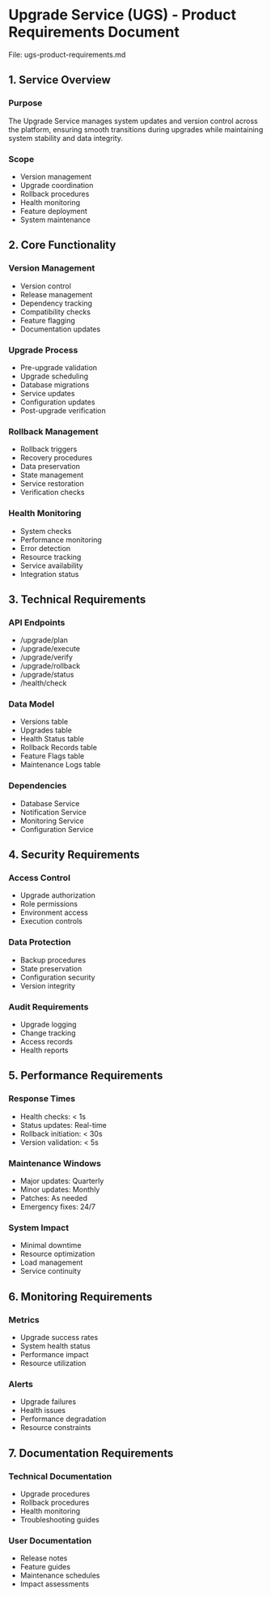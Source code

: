  # Upgrade Service (UGS) - Product Requirements Document
File: ugs-product-requirements.md

## 1. Service Overview

### Purpose
The Upgrade Service manages system updates and version control across the platform, ensuring smooth transitions during upgrades while maintaining system stability and data integrity.

### Scope
- Version management
- Upgrade coordination
- Rollback procedures
- Health monitoring
- Feature deployment
- System maintenance

## 2. Core Functionality

### Version Management
- Version control
- Release management
- Dependency tracking
- Compatibility checks
- Feature flagging
- Documentation updates

### Upgrade Process
- Pre-upgrade validation
- Upgrade scheduling
- Database migrations
- Service updates
- Configuration updates
- Post-upgrade verification

### Rollback Management
- Rollback triggers
- Recovery procedures
- Data preservation
- State management
- Service restoration
- Verification checks

### Health Monitoring
- System checks
- Performance monitoring
- Error detection
- Resource tracking
- Service availability
- Integration status

## 3. Technical Requirements

### API Endpoints
- /upgrade/plan
- /upgrade/execute
- /upgrade/verify
- /upgrade/rollback
- /upgrade/status
- /health/check

### Data Model
- Versions table
- Upgrades table
- Health Status table
- Rollback Records table
- Feature Flags table
- Maintenance Logs table

### Dependencies
- Database Service
- Notification Service
- Monitoring Service
- Configuration Service

## 4. Security Requirements

### Access Control
- Upgrade authorization
- Role permissions
- Environment access
- Execution controls

### Data Protection
- Backup procedures
- State preservation
- Configuration security
- Version integrity

### Audit Requirements
- Upgrade logging
- Change tracking
- Access records
- Health reports

## 5. Performance Requirements

### Response Times
- Health checks: < 1s
- Status updates: Real-time
- Rollback initiation: < 30s
- Version validation: < 5s

### Maintenance Windows
- Major updates: Quarterly
- Minor updates: Monthly
- Patches: As needed
- Emergency fixes: 24/7

### System Impact
- Minimal downtime
- Resource optimization
- Load management
- Service continuity

## 6. Monitoring Requirements

### Metrics
- Upgrade success rates
- System health status
- Performance impact
- Resource utilization

### Alerts
- Upgrade failures
- Health issues
- Performance degradation
- Resource constraints

## 7. Documentation Requirements

### Technical Documentation
- Upgrade procedures
- Rollback procedures
- Health monitoring
- Troubleshooting guides

### User Documentation
- Release notes
- Feature guides
- Maintenance schedules
- Impact assessments